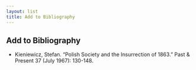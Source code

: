```yaml
---
layout: list
title: Add to Bibliography
---
```


## Add to Bibliography

 - Kieniewicz, Stefan. “Polish Society and the Insurrection of 1863.” Past & Present 37 (July 1967): 130-148. 